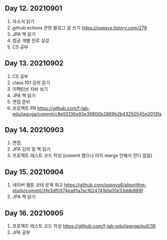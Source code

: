 ## Day 12. 20210901

1. 자소서 읽기
2. github actions 관련 블로그 글 쓰기
https://oopsys.tistory.com/279
3. JPA 책 읽기
4. 컴공 개별 진로 실강
5. CS 공부

## Day 13. 20210902

1. CS 공부
2. class 101 강의 듣기
3. 이펙티브 자바 보기
4. JPA 책 읽기
5. 면접 준비
6. 프로젝트 PR
https://github.com/f-lab-edu/jagoga/commit/c8e55136e93e39800b2889b2b43250545e2013fa

## Day 14. 20210903

1. 면접
2. JPA 깅의 및 책 읽기
3. 프로젝트 테스트 코드 작성 (commit 했으나 아직 merge 안해서 잔디 없음)

## Day 15. 20210904

1. 네이버 웹툰 코테 문제 회고
https://github.com/oopsys6/algorithm-study/commit/3fe3df0374ea91a7ac1624741bfa05e33ddb889f
2. JPA 책 읽기

## Day 16. 20210905

1. 프로젝트 테스트 코드 작성
https://github.com/f-lab-edu/jagoga/pull/38
2. JPA 공부